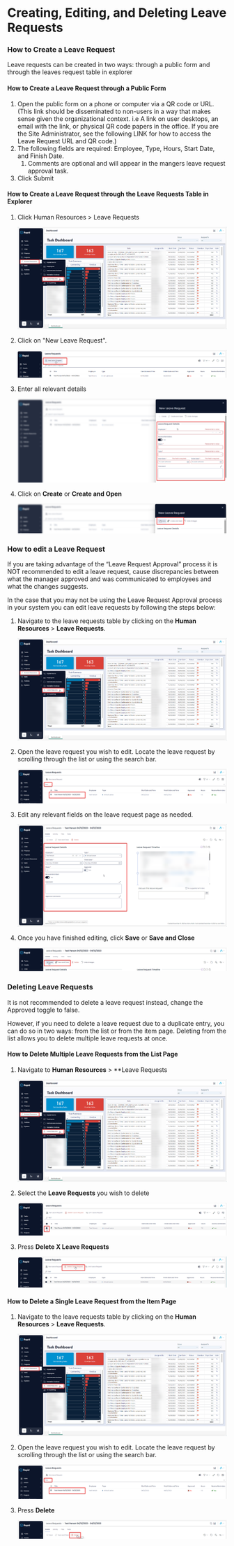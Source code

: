# Creating, Editing, and Deleting Leave Requests

### How to Create a Leave Request

Leave requests can be created in two ways: through a public form and through the leaves request table in explorer

#### How to Create a Leave Request through a Public Form

1. Open the public form on a phone or computer via a QR code or URL. (This link should be disseminated to non-users in a way that makes sense given the organizational context. i.e A link on user desktops, an email with the link, or physical QR code papers in the office. If you are the Site Administrator, see the following LINK for how to access the Leave Request URL and QR code.)
2. The following fields are required: Employee, Type, Hours, Start Date, and Finish Date. 
    1. Comments are optional and will appear in the mangers leave request approval task.
3. Click Submit

#### How to Create a Leave Request through the Leave Requests Table in Explorer

1. Click Human Resources &gt; Leave Requests  

    ![image-1703652281898.png](./downloaded_image_1705285302217.png)

2. Click on "New Leave Request".  

    ![image-1703652306709.png](./downloaded_image_1705285303230.png)

3. Enter all relevant details  

    ![image-1703652321955.png](./downloaded_image_1705285304251.png)

4. Click on **Create** or **Create and Open** 

    ![image-1703652363414.png](./downloaded_image_1705285305264.png)

### How to edit a Leave Request

If you are taking advantage of the “Leave Request Approval” process it is NOT recommended to edit a leave request, cause discrepancies between what the manager approved and was communicated to employees and what the changes suggests.

In the case that you may not be using the Leave Request Approval process in your system you can edit leave requests by following the steps below:

1. Navigate to the leave requests table by clicking on the **Human Resources** &gt; **Leave Requests**.  

    ![image-1703652281898.png](./downloaded_image_1705285302217.png)

2. Open the leave request you wish to edit. Locate the leave request by scrolling through the list or using the search bar.  

    ![image-1703652473710.png](./downloaded_image_1705285307297.png)

3. Edit any relevant fields on the leave request page as needed. 

    ![image-1703652535544.png](./downloaded_image_1705285308313.png)

4. Once you have finished editing, click **Save** or ****Save and Close**** 

    ![image-1703652591325.png](./downloaded_image_1705285309330.png)

### Deleting Leave Requests

It is not recommended to delete a leave request instead, change the Approved toggle to false.

However, if you need to delete a leave request due to a duplicate entry, you can do so in two ways: from the list or from the item page. Deleting from the list allows you to delete multiple leave requests at once.

#### How to Delete Multiple Leave Requests from the List Page

1. Navigate to **Human Resources** &gt; **Leave Requests  

    ![image-1703652281898.png](./downloaded_image_1705285302217.png)

2. Select the **Leave Requests** you wish to delete  

    ![image-1703652818112.png](./downloaded_image_1705285311357.png)

3. Press **Delete X Leave Requests**  

    ![image-1703652856232.png](./downloaded_image_1705285312369.png)

#### How to Delete a Single Leave Request from the Item Page

1. Navigate to the leave requests table by clicking on the **Human Resources** &gt; **Leave Requests**. 

    ![image-1703652281898.png](./downloaded_image_1705285302217.png)

2. Open the leave request you wish to edit. Locate the leave request by scrolling through the list or using the search bar. 

    ![image-1703652473710.png](./downloaded_image_1705285307297.png)

3. Press **Delete** 

    ![image-1703652946616.png](./downloaded_image_1705285315407.png)